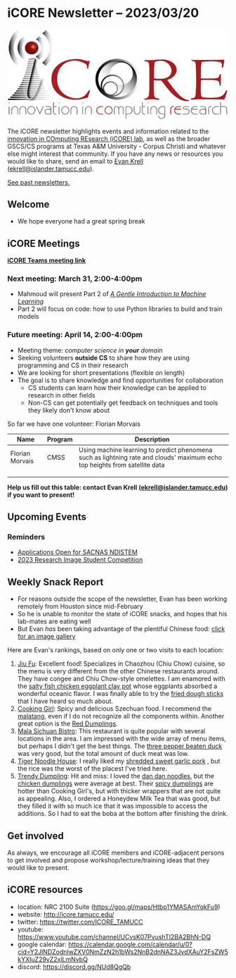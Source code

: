 # iCORE Newsletter – 2023/03/20

![logo](../img/logo_plain_sm.jpg)

The iCORE newsletter highlights events and information related to the [innovation in COmputing REsearch (iCORE) lab](https://icore.tamucc.edu/),
as well as the broader GSCS/CS programs at Texas A&M University - Corpus Christi and whatever else might interest that community.
If you have any news or resources you would like to share, send an email to [Evan Krell](https://scholar.google.com/citations?user=jLuwYGAAAAAJ&hl=en) (ekrell@islander.tamucc.edu).

[See past newsletters.](https://github.com/ekrell/icore_website/tree/main/news)

## Welcome

- We hope everyone had a great spring break




## iCORE Meetings

**[iCORE Teams meeting link](https://teams.microsoft.com/l/meetup-join/19%3Ameeting_MDdlZDBiMTgtYzVjNS00YjhhLWE5OTctY2Y5YzMyYTljNzU5%40thread.v2/0?context=%7B%22Tid%22%3A%2234cbfaf1-67a6-4781-a9ca-514eb2550b66%22%2C%22Oid%22%3A%22994c008b-0707-4f3c-8ac0-73b65e733430%22%2C%22MessageId%22%3A%220%22%7D)**

### Next meeting: March 31, 2:00-4:00pm

- Mahmoud will present Part 2 of [_A Gentle Introduction to Machine Learning_](https://github.com/ekrell/icore_website/blob/main/news/icore_news_20230227.md)
- Part 2 will focus on code: how to use Python libraries to build and train models

### Future meeting: April 14, 2:00-4:00pm

- Meeting theme: _computer science in **your** domain_
- Seeking volunteers **outside CS** to share how they are using programming and CS in their research
- We are looking for short presentations (flexible on length)
- The goal is to share knowledge and find opportunities for collaboration 
  - CS students can learn how their knowledge can be applied to research in other fields
  - Non-CS can get potentially get feedback on techniques and tools they likely don't know about

So far we have one volunteer: Florian Morvais

| **Name**        | **Program** | **Description**                                                                                                              |
|-----------------|-------------|------------------------------------------------------------------------------------------------------------------------------|
| Florian Morvais | CMSS        | Using machine learning to predict phenomena such as lightning rate and clouds' maximum echo top heights from satellite data  |
|                 |             |                                                                                                                              |
|                 |             |                                                                                                                              |
|                 |             |                                                                                                                              |

**Help us fill out this table: contact Evan Krell (ekrell@islander.tamucc.edu) if you want to present!**

## Upcoming Events

### Reminders

- [Applications Open for SACNAS NDISTEM](https://github.com/ekrell/icore_website/blob/main/news/icore_news_20230307.md)
- [2023 Research Image Student Competition](https://github.com/ekrell/icore_website/blob/main/news/icore_news_20230307.md)

### 

## Weekly Snack Report

- For reasons outside the scope of the newsletter, Evan has been working remotely from Houston since mid-February
- So he is unable to monitor the state of iCORE snacks, and hopes that his lab-mates are eating well
- But Evan _has_ been taking advantage of the plentiful Chinese food: [click for an image gallery](https://photos.app.goo.gl/VHv1u7wzcgtSVLkp6)

Here are Evan's rankings, based on only one or two visits to each location:

1. [Jiu Fu](https://jiufucafehouston.com/): Excellent food! Specializes in Chaozhou (Chiu Chow) cuisine, so the menu is very different from the other Chinese restaurants around. They have congee and Chiu Chow-style omelettes. I am enamored with the [salty fish chicken eggplant clay pot](https://photos.app.goo.gl/hLo2UeYcJAqVK7k99) whose eggplants absorbed a wonderful oceanic flavor. I was finally able to try the [fried dough sticks](https://photos.app.goo.gl/q7a7iEDXkFcXKRYq8) that I have heard so much about. 
2. [Cooking Girl](https://www.thecookinggirls.com/): Spicy and delicious Szechuan food. I recommend the [malatang](https://photos.app.goo.gl/nEx3oPTTngnwdTFL8), even if I do not recognize all the components within. Another great option is the [Red Dumplings](https://photos.app.goo.gl/7FJDPZCqZVfTZVDU7).
3. [Mala Sichuan Bistro](https://malasichuan.com/): This restaurant is quite popular with several locations in the area. I am impressed with the wide array of menu items, but perhaps I didn't get the best things. The [three pepper beaten duck](https://photos.app.goo.gl/EDWD9x6nNL2TzrGD6) was very good, but the total amount of duck meat was low.
4. [Tiger Noodle House](https://tigernoodletexas.com/): I really liked my [shredded sweet garlic pork](https://photos.app.goo.gl/5bBD6Ekp2V3VZZXU8) , but the rice was the worst of the placest I've tried here.
5. [Trendy Dumpling](https://trendydumpling.com/): Hit and miss: I loved the [dan dan noodles](https://photos.app.goo.gl/9T6Di3CyrQML6AKq8), but the [chicken dumplings](https://photos.app.goo.gl/f9Rft1SLmxcUbvW19) were average at best. Their [spicy dumplings](https://photos.app.goo.gl/xQA4AVWktb52Mx2w7) are hotter than Cooking Girl's, but with thicker wrappers that are not quite as appealing. Also, I ordered a Honeydew Milk Tea that was good, but they filled it with so much ice that it was impossible to access the additions. So I had to eat the boba at the bottom after finishing the drink.

## Get involved

As always, we encourage all iCORE members and iCORE-adjacent persons to get involved and propose workshop/lecture/training ideas that they would like to present.

## iCORE resources

- location: NRC 2100 Suite (https://goo.gl/maps/Htbp1YMASAmYqkFu9)
- website: http://icore.tamucc.edu/
- twitter: https://twitter.com/ICORE_TAMUCC
- youtube: https://www.youtube.com/channel/UCvsK07PvushTI2BA2BhN-DQ
- google calendar: https://calendar.google.com/calendar/u/0?cid=Y2JlNDZodnIwZXV0NmZzN2h1bWs2NnB2dnNAZ3JvdXAuY2FsZW5kYXIuZ29vZ2xlLmNvbQ
- discord: https://discord.gg/NUd8QgQb
